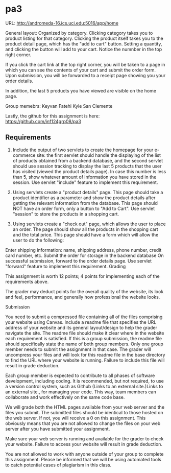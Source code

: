 # pa3

URL: http://andromeda-16.ics.uci.edu:5016/app/home

General layout: Organized by category. Clicking category takes you to product listing for that category. Clicking the product itself takes you to the product detail page, which has the "add to cart" button. Setting a quantity, and clicking the button will add to your cart. Notice the numnber in the top right corner.

If you click the cart link at the top right corner, you will be taken to a page in which you can see the contents of your cart and submit the order form. Upon submission, you will be forwarded to a receipt page showing you your order details.

In addition, the last 5 products you have viewed are visible on the home page.

Group memebrs:
Keyvan Fatehi
Kyle San Clemente

Lastly, the github for this assignment is here: https://github.com/inf124grp08/pa3

## Requirements

1. Include the output of two servlets to create the homepage for your e-commerce site: the first servlet should handle the displaying of the list of products obtained from a backend database, and the second servlet should use session tracking to display the last 5 products that the user has visited (viewed the product details page). In case this number is less than 5, show whatever amount of information you have stored in the session. Use servlet "include" feature to implement this requirement. 

2. Using servlets create a "product details" page. This page should take a product identifier as a parameter and show the product details after getting the relevant information from the database. This page should NOT have an order form, only a button to "Add to Cart". Use servlet "session" to store the products in a shopping cart. 

3. Using servlets create a "check out" page, which allows the user to place an order. The page should show all the products in the shopping cart and the total price. This page should have a form which will allow the user to do the following:

Enter shipping information: name, shipping address, phone number, credit card number, etc.
Submit the order for storage in the backend database
On successful submission, forward to the order details page. Use servlet "forward" feature to implement this requirement. 
Grading

This assignment is worth 12 points; 4 points for implementing each of the requirements above.

The grader may deduct points for the overall quality of the website, its look and feel, performance, and generally how professional the website looks. 

Submission

You need to submit a compressed file containing all of the files comprising your website using Canvas. Include a readme file that specifies the URL address of your website and its general layout/design to help the grader navigate the site. The readme file should make it clear where in the website each requirement is satisfied. If this is a group submission, the readme file should specifically state the name of both group members. Only one group member needs to submit the assignment in that case. The grader will uncompress your files and will look for this readme file in the base directory to find the URL where your website is running. Failure to include this file will result in grade deduction.

Each group member is expected to contribute to all phases of software development, including coding. It is recommended, but not required, to use a version control system, such as Github (Links to an external site.)Links to an external site., for managing your code. This way, team members can collaborate and work effectively on the same code base. 

We will grade both the HTML pages available from your web server and the files you submit. The submitted files should be identical to those hosted on the web server. If not, you will receive a 0 on this assignment. This obviously means that you are not allowed to change the files on your web server after you have submitted your assignment.

Make sure your web server is running and available for the grader to check your website. Failure to access your website will result in grade deduction.

You are not allowed to work with anyone outside of your group to complete this assignment. Please be informed that we will be using automated tools to catch potential cases of plagiarism in this class.  
